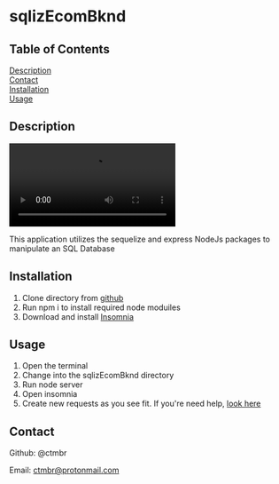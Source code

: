 # sqlizEcomBknd

## Table of Contents

[Description](#description)\
[Contact](#contact)\
[Installation](#installation)\
[Usage](#Usage)

## Description

![demo](demo.mp4)

This application utilizes the sequelize and express NodeJs packages to manipulate an SQL Database

## Installation

1. Clone directory from [github](https://github.com/ctmbr/sqlizEcomBknd)
2. Run npm i to install required node moduiles
3. Download and install [Insomnia](https://insomnia.rest/download)

## Usage

1. Open the terminal
2. Change into the sqlizEcomBknd directory
3. Run node server
4. Open insomnia
5. Create new requests as you see fit. If you're need help, [look here](https://docs.insomnia.rest/insomnia/send-your-first-request)

## Contact

Github: @ctmbr

Email: ctmbr@protonmail.com
